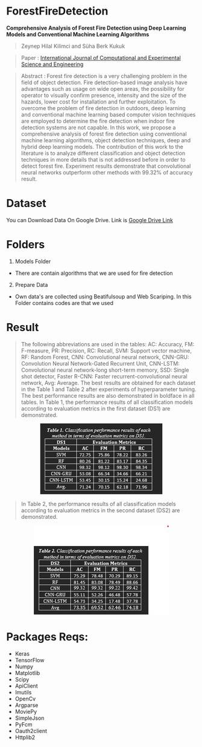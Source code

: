 # ForestFireDetection
**Comprehensive Analysis of Forest Fire Detection using Deep Learning Models and Conventional Machine Learning Algorithms**
> Zeynep Hilal Kilimci and Süha Berk Kukuk

> Paper : [International Journal of Computational and Experimental Science and Engineering](https://doi.org/10.22399/ijcesen.950045)
 
 > Abstract : Forest fire detection is a very challenging problem in the field of object detection.
Fire detection-based image analysis have advantages such as usage on wide open
areas, the possibility for operator to visually confirm presence, intensity and the
size of the hazards, lower cost for installation and further exploitation. To
overcome the problem of fire detection in outdoors, deep learning and
conventional machine learning based computer vision techniques are employed to
determine the fire detection when indoor fire detection systems are not capable.
In this work, we propose a comprehensive analysis of forest fire detection using
conventional machine learning algorithms, object detection techniques, deep and
hybrid deep learning models. The contribution of this work to the literature is to
analyze different classification and object detection techniques in more details that
is not addressed before in order to detect forest fire. Experiment results
demonstrate that convolutional neural networks outperform other methods with
99.32% of accuracy result.

 
 # Dataset
 You can Download  Data On Google Drive. Link is 
[Google Drive Link](https://drive.google.com/drive/folders/1gHNe0AOk05E68hoG0qMTSPLXUvi6oSsf?usp=sharing)

# Folders
1. Models Folder 
* There are contain algorithms that we are used for fire detection
2. Prepare Data 
* Own data's are collected using Beatifulsoup and Web Scariping. In this Folder contains codes are  that we used 

# Result 
> The following abbreviations are used in the tables: AC: Accuracy, FM: F-measure, PR: Precision, RC: Recall, SVM: Support vector machine, RF: Random Forest, CNN: Convolutional neural network, CNN-GRU: Convolution Neural Network-Gated Recurrent Unit, CNN-LSTM: Convolutional neural network-long short-term memory, SSD: Single shot detector, Faster R-CNN: Faster recurrent-convolutional neural network, Avg: Average. The best results are obtained for each dataset in the Table 1 and Table 2 after experiments of hyperparameter tuning. The best performance results are also demonstrated in boldface in all tables. In Table 1, the performance results of all classification models according to evaluation metrics in the first dataset (DS1) are demonstrated.

<p align="center">
    <img src="https://github.com/shbkukuk/ForestFireDetection/blob/main/images/Ekran%20g%C3%B6r%C3%BCnt%C3%BCs%C3%BC%202021-08-06%20114109.png"> <br />
    <em> 
    </em>
</p>

>In Table 2, the performance results of all classification models according to evaluation metrics in the second dataset (DS2) are demonstrated.
<p align="center">
    <img src="https://github.com/shbkukuk/ForestFireDetection/blob/main/images/Ekran%20g%C3%B6r%C3%BCnt%C3%BCs%C3%BC%202021-08-06%20114143.png" > <br />
    <em> 
    </em>
</p>



# Packages Reqs:
* Keras
* TensorFlow
* Numpy
* Matplotlib
* Scipy
* ApiClient
* Imutils
* OpenCv
* Argparse
* MoviePy
* SimpleJson
* PyFcm
* Oauth2client
* Httplib2
